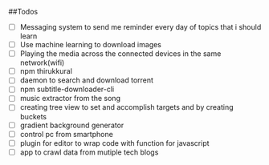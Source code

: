 ##Todos

- [ ] Messaging system to send me reminder every day of topics that i should learn
- [ ] Use machine learning to download images
- [ ] Playing the media across the connected devices in the same network(wifi)
- [ ] npm thirukkural
- [ ] daemon to search and download torrent
- [ ] npm subtitle-downloader-cli
- [ ] music extractor from the song
- [ ] creating tree view to set and accomplish targets and by creating buckets
- [ ] gradient background generator
- [ ] control pc from smartphone
- [ ] plugin for editor to wrap code with function for javascript
- [ ] app to crawl data from mutiple tech blogs
